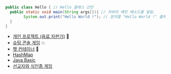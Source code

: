 ```java
public class Hello { // Hello 클래스 선언
  public static void main(String args[]){ // 자바의 메인 메소드를 알림.
        System.out.print("Hello World !"); // 문자열 "Hello World !" 출력.
  }
}

```

+ <a href="https://github.com/DevJaepaL/TIL/tree/main/JAVA/VendingMachine">개인 프로젝트 (음료 자판기)</a> 🥤
+ <a href="https://github.com/DevJaepaL/TIL/tree/main/JAVA/ShootingConsoleGame">슈팅 콘솔 게임</a> 💥
+ <a href="https://github.com/DevJaepaL/TIL/tree/main/JAVA/PetContainer">펫 컨테이너</a> 🐶
+ <a href="https://github.com/DevJaepaL/TIL/tree/main/JAVA/HashMap">HashMap</a>
+ <a href="https://github.com/DevJaepaL/TIL/tree/main/JAVA/Basics">Java Basic</a>
+ [선교자와 식인종 게임](https://github.com/DevJaepaL/TIL/tree/main/JAVA/Cannibals)